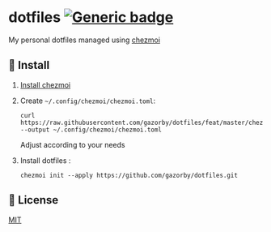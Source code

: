 # dotfiles [![Generic badge](https://img.shields.io/badge/Version-v3.0.0-<COLOR>.svg)](https://shields.io/)

My personal dotfiles managed using [chezmoi](https://github.com/twpayne/chezmoi)

## 🚀 Install

1) [Install chezmoi](https://github.com/twpayne/chezmoi/blob/master/docs/INSTALL.md)

2) Create `~/.config/chezmoi/chezmoi.toml`:
   ```console
   curl https://raw.githubusercontent.com/gazorby/dotfiles/feat/master/chezmoi.toml.example --output ~/.config/chezmoi/chezmoi.toml
   ```
   Adjust according to your needs

3) Install dotfiles :
    ```console
    chezmoi init --apply https://github.com/gazorby/dotfiles.git
    ```

## 📝 License

[MIT](https://github.com/Gazorby/dotfiles/blob/master/LICENSE)
